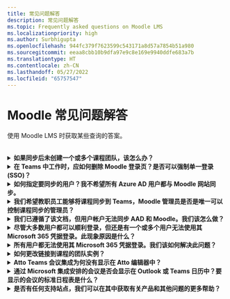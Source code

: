 ```yaml
---
title: 常见问题解答
description: 常见问题解答
ms.topic: Frequently asked questions on Moodle LMS
ms.localizationpriority: high
ms.author: Surbhigupta
ms.openlocfilehash: 944fc379f7623599c543171a8d57a7854b51a980
ms.sourcegitcommit: eeaa8cbb10b9dfa97e9c8e169e9940ddfe683a7b
ms.translationtype: HT
ms.contentlocale: zh-CN
ms.lasthandoff: 05/27/2022
ms.locfileid: "65757547"
---
```

# <a name="moodle-faq"></a>Moodle 常见问题解答

使用 Moodle LMS 时获取某些查询的答案。<br>

<br>

<details>

<summary><b>如果同步后未创建一个或多个课程团队，该怎么办？</b></summary>

每个 Moodle 课程必须至少有一名教职员工和一名学生与 Microsoft 365 AAD UPN 帐户匹配。 如果同步未找到匹配项，则无法创建团队。

每个团队课程实例都必须有一个所有者，并且同步会将教职员工设置为所有者，并假定教职员工拥有 Teams 许可证。

<br>

</details>

<details>

<summary><b>在 Teams 中工作时，应如何删除 Moodle 登录页？是否可以强制单一登录 (SSO)？</b></summary>

用户在 Moodle 登录页中有多个登录选项。

* 若要使用 Microsoft 365 凭据以专属方式登录，请为 **auth_oidc 插件** 启用 **强制重定向** 配置设置。 如果启用该服务，用户可以看到 Microsoft 登录页。
* 若要手动登录到 Moodle 门户，请参阅 [Moodle](https://moodle.org/login/index.php)。

<br>

</details>

<details>

<summary><b>如何指定要同步的用户？我不希望所有 Azure AD 用户都与 Moodle 网站同步。 </b></summary>

通过同步 **local_o365** 插件的配置选项，使用 **用户创建限制** 选项来指定用户。 **筛选器** 左侧的下拉菜单提供国家/地区、公司名称和语言等选项。

> [!TIP]
> 创建动态 Microsoft 365组，以启用具有多个配置文件属性的 **筛选器** 选项。

下图显示了用户创建限制选项：

:::image type="content" source="../assets/images/MoodleInstructions/faq-2.png" alt-text="sync" border="true":::

:::image type="content" source="../assets/images/MoodleInstructions/faq-3.png" alt-text="Azure ad" border="true":::

<br>

</details>

<details>

<summary><b>我们希望教职员工能够将课程同步到 Teams，Moodle 管理员是否是唯一可以控制课程同步的管理员？</b></summary>

默认情况下，只有 Moodle 管理员可以配置同步。 团队所有者可以控制课程是否同步到 Teams 以及是否启用 **允许在课程中配置课程同步**。 在这种情况下，团队所有者是教职员工。 block 向具有相应所有者权限的个人显示配置选项。 

<!-- For more information, see Microsoft 365 block within the Moodle course interface. -->

下图显示了 **允许在课程中配置课程同步** 选项：

:::image type="content" source="../assets/images/MoodleInstructions/faq-4.png" alt-text="管理员" border="true":::

下图显示了课程同步：

:::image type="content" source="../assets/images/MoodleInstructions/faq-5.png" alt-text="同步" border="true":::

<br>

</details>

<details>

<summary><b>我们已遵循了该文档，但用户帐户无法同步 AAD 和 Moodle。我们该怎么做？</b></summary>

在用户执行 **Delta 令牌清理** 作为最终故障排除步骤之前，可以解决此问题。

下表提供了要执行和检查的操作和依赖项：

| 相关项  | Action | 参考|
|-------|------------|----------|
| 稳定版本| 验证 Moodle 的版本是否列为 **稳定版**。| 有关详细信息，请参阅[版本支持](https://docs.moodle.org/dev/Releases#Version_support)。|
|权限| 验证 Azure 应用程序是否具有运行同步所需的权限。| 有关详细信息，请参阅 [Microsoft 权限](https://docs.moodle.org/311/en/Microsoft_365#Permissions)。|
| 完全同步| 验证是否已启用 **执行每个运行** 的完全同步，并查看 **Azure AD 同步用户** 的 **任务日志**。| 有关详细信息，请参阅[启用完全同步](https://docs.moodle.org/311/en/local_o365)</br>有关详细信息，请参阅[检查任务日志](https://docs.moodle.org/311/en/local_o365#Sync_users_with_Azure_AD)。 |
|令牌刷新|在 local_o365 插件中清理 **用户同步 delta 令牌**。| 有关详细信息，请参阅[令牌刷新](https://docs.moodle.org/38/en/Office365)。|
<!-- |令牌刷新|在 local_o365 插件中清理 **用户同步 delta 令牌**| {moodle_url}\local_o365\acp.php?Mode=maintenance_cleandeltatoken| -->
<br>

</details>

<details>

<summary><b>尽管大多数用户都可以顺利登录，但还是有一个或多个用户无法使用其 Microsoft 365 凭据登录。此现象原因是什么？</b></summary>

用户无法使用其 Microsoft 365 凭据进行登录的原因可能与同步期间的用户映射操作有关。 若要解决该问题，请执行以下步骤：

* 检查 Moodle 用户身份验证类型是否 **OpenID**。
* 检查 Moodle **用户名** 是否与 AAD 用户名匹配。
* 清理 **令牌问题** 并重试。
* 检查用户是否具有访问 Azure 应用程序的 **权限**。

<br>

</details>

<details>

<summary><b>所有用户都无法使用其 Microsoft 365 凭据登录。我们该如何解决此问题？</b></summary>

无法在开始时登录的用户需要报告问题，并验证应用程序 **客户端密码** 是否过期。

下图显示了用户使用 Microsoft 365 凭据登录时收到的错误消息：

:::image type="content" source="../assets/images/MoodleInstructions/faq-6.png" alt-text="报告问题" border="true":::

下图显示了 Azure 门户中的错误：

:::image type="content" source="../assets/images/MoodleInstructions/faq-7.png" alt-text="Azure 门户" border="true":::

如果 **客户端密码** 已过期，则用户需要生成新的 **客户端密码**，并更新页面上的配置。 用户可以在更新 **客户端密码** 后重新登录，这可能需要长达 24 小时才能重新预配。

<br>

</details>

<details>

<summary><b>如何更改链接到课程的团队实例？</b></summary>

管理员可以通过 **管理 Teams 连接** 页面更改与课程关联的团队实例。 选择要更改的课程旁边的 **连接**，然后选择团队实例。 如果使用课程重置来存档团队，则可以将其链接回上一个团队。

下图显示了团队实例：

:::image type="content" source="../assets/images/MoodleInstructions/faq-8.png" alt-text="团队实例" border="true":::

<br>

</details>

<details>

<summary><b>Atto Teams 会议集成为何没有显示在 Atto 编辑器中？</b></summary>

如果在 Atto 编辑器中显示 Teams 图标的 **工具栏配置** 中缺少图标引用，则用户可能会遇到 Atto Teams 会议问题。 用户需要使用以下步骤将 Teams 会议图标添加到链接图标右侧：

* 安装插件。
* 使用 **团队会议** 更新 **工具栏配置**。

下图显示了工具栏配置调整后的工具栏图标：

:::image type="content" source="../assets/images/MoodleInstructions/faq-9.png" alt-text="工具栏" border="true":::

:::image type="content" source="../assets/images/MoodleInstructions/faq-10.png" alt-text="链接图标":::

有关编辑 Atto 工具栏详细信息，请参阅：

* [Atto editor-ModdleDocs](https://docs.moodle.org/311/en/Atto_editor)
* [Atto editor-Icon 映射](https://docs.moodle.org/311/en/Atto_editor#:~:text=in%20the%20editor.-,Atto%20editor%20toolbar,-Atto%20Row%201)
<br>

</details>

<details>

<summary><b>通过 Microsoft 集成安排的会议是否会显示在 Outlook 或 Teams 日历中？要显示的会议的标准日程表是什么？</b></summary>

通过应用安排的会议不会显示在计划的 Outlook 或 Teams 日历中，因为它们相当于频道会议。 课程频道中的所有成员都可以直接从嵌入式频道链接参加会议。 有关详细信息，请参阅[频道会议](https://www.knowledgewave.com/blog/benefits-of-channel-meetings-in-microsoft-teams)。

但是，你可以访问邀请并将参与者姓名手动添加到会议邀请的 **必需** 或 **可选** 字段，以在其日历上显示远程会议。 标准日程表基于用户在创建会议时指定的日期。 有关限制的详细信息，请参阅 [Microsoft Teams 的限制和规范](/microsoftteams/limits-specifications-teams)。

<br>

</details>

<details>

<summary><b>是否有任何支持站点，我们可以在其中获取有关产品和其他问题的更多帮助？</b></summary>

有关产品和服务问题的支持和帮助或开发人员社区帮助，请参阅[支持和反馈](/microsoftteams/platform/feedback)。


